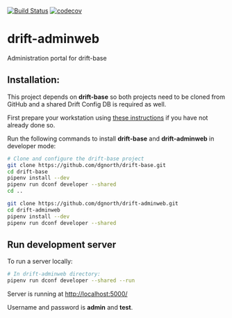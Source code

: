 [![Build Status](https://travis-ci.org/dgnorth/drift-adminweb.svg?branch=develop)](https://travis-ci.com/dgnorth/drift-adminweb)
[![codecov](https://codecov.io/gh/dgnorth/drift-adminweb/branch/develop/graph/badge.svg)](https://codecov.io/gh/dgnorth/drift-adminweb)

# drift-adminweb
Administration portal for drift-base


## Installation:

This project depends on **drift-base** so both projects need to be cloned from GitHub and a shared Drift Config DB is required as well.
  
First prepare your workstation using [these instructions](https://github.com/dgnorth/drift/blob/develop/README.md#prepare-your-workstation) if you have not already done so.

Run the following commands to install **drift-base** and **drift-adminweb** in developer mode:

```bash
# Clone and configure the drift-base projectgit clone https://github.com/dgnorth/drift-base.gitcd drift-basepipenv install --devpipenv run dconf developer --shared
cd ..

git clone https://github.com/dgnorth/drift-adminweb.gitcd drift-adminweb
pipenv install --devpipenv run dconf developer --shared
```

## Run development server

To run a server locally:

```bash
# In drift-adminweb directory:
pipenv run dconf developer --shared --run
```

Server is running at [http://localhost:5000/](http://localhost:5000/)

Username and password is **admin** and **test**.